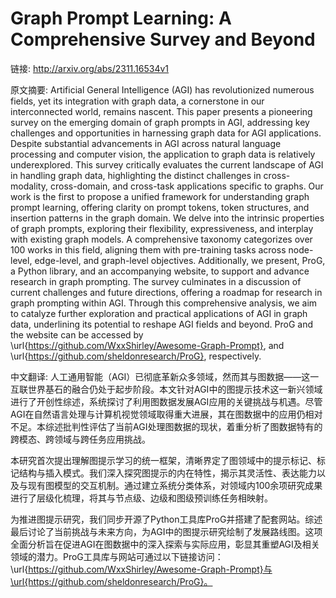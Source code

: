 # Graph Prompt Learning: A Comprehensive Survey and Beyond

链接: http://arxiv.org/abs/2311.16534v1

原文摘要:
Artificial General Intelligence (AGI) has revolutionized numerous fields, yet
its integration with graph data, a cornerstone in our interconnected world,
remains nascent. This paper presents a pioneering survey on the emerging domain
of graph prompts in AGI, addressing key challenges and opportunities in
harnessing graph data for AGI applications. Despite substantial advancements in
AGI across natural language processing and computer vision, the application to
graph data is relatively underexplored. This survey critically evaluates the
current landscape of AGI in handling graph data, highlighting the distinct
challenges in cross-modality, cross-domain, and cross-task applications
specific to graphs. Our work is the first to propose a unified framework for
understanding graph prompt learning, offering clarity on prompt tokens, token
structures, and insertion patterns in the graph domain. We delve into the
intrinsic properties of graph prompts, exploring their flexibility,
expressiveness, and interplay with existing graph models. A comprehensive
taxonomy categorizes over 100 works in this field, aligning them with
pre-training tasks across node-level, edge-level, and graph-level objectives.
Additionally, we present, ProG, a Python library, and an accompanying website,
to support and advance research in graph prompting. The survey culminates in a
discussion of current challenges and future directions, offering a roadmap for
research in graph prompting within AGI. Through this comprehensive analysis, we
aim to catalyze further exploration and practical applications of AGI in graph
data, underlining its potential to reshape AGI fields and beyond. ProG and the
website can be accessed by
\url{https://github.com/WxxShirley/Awesome-Graph-Prompt}, and
\url{https://github.com/sheldonresearch/ProG}, respectively.

中文翻译:
人工通用智能（AGI）已彻底革新众多领域，然而其与图数据——这一互联世界基石的融合仍处于起步阶段。本文针对AGI中的图提示技术这一新兴领域进行了开创性综述，系统探讨了利用图数据发展AGI应用的关键挑战与机遇。尽管AGI在自然语言处理与计算机视觉领域取得重大进展，其在图数据中的应用仍相对不足。本综述批判性评估了当前AGI处理图数据的现状，着重分析了图数据特有的跨模态、跨领域与跨任务应用挑战。

本研究首次提出理解图提示学习的统一框架，清晰界定了图领域中的提示标记、标记结构与插入模式。我们深入探究图提示的内在特性，揭示其灵活性、表达能力以及与现有图模型的交互机制。通过建立系统分类体系，对领域内100余项研究成果进行了层级化梳理，将其与节点级、边级和图级预训练任务相映射。

为推进图提示研究，我们同步开源了Python工具库ProG并搭建了配套网站。综述最后讨论了当前挑战与未来方向，为AGI中的图提示研究绘制了发展路线图。这项全面分析旨在促进AGI在图数据中的深入探索与实际应用，彰显其重塑AGI及相关领域的潜力。ProG工具库与网站可通过以下链接访问：\url{https://github.com/WxxShirley/Awesome-Graph-Prompt}与\url{https://github.com/sheldonresearch/ProG}。
